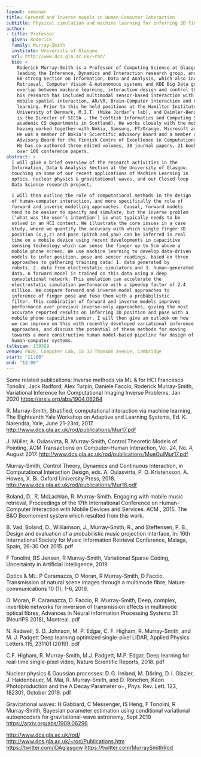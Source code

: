 ```yaml
---
layout: seminar
title: Forward and Inverse models in Human-Computer Interaction
subtitle: Physical simulation and machine learning for inferring 3D finger pose
author:
- title: Professor
  given: Roderick
  family: Murray-Smith
  institute: University of Glasgow
  url: http://www.dcs.gla.ac.uk/~rod/
  bio: > 
    Roderick Murray-Smith is a Professor of Computing Science at Glasgow University, 
    leading the Inference, Dynamics and Interaction research group, and heads the 
    60-strong Section on Information, Data and Analysis, which also includes the Information 
    Retrieval, Computer Vision & Autonomous systems and KDE Big Data groups. He works in the 
    overlap between machine learning, interaction design and control theory. In recent years 
    his research has included multimodal sensor-based interaction with mobile devices, 
    mobile spatial interaction, AR/VR, Brain-Computer interaction and nonparametric machine 
    learning. Prior to this he held positions at the Hamilton Institute, NUIM , Technical 
    University of Denmark, M.I.T. (Mike Jordan’s lab), and Daimler-Benz Research, Berlin, and 
    is the Director of SICSA , the Scottish Informatics and Computing Science Alliance (all 
    academic CS departments in Scotland). He works closely with the mobile phone industry, 
    having worked together with Nokia, Samsung, FT/Orange, Microsoft and Bang & Olufsen. 
    He was a member of Nokia’s Scientific Advisory Board and a member of the Scientific 
    Advisory Board for the Finnish Centre of Excellence in Computational Inference Research. 
    He has co-authored three edited volumes, 38 journal papers, 21 book chapters, and 
    over 100 conference papers.
abstract: >
  I will give a brief overview of the research activities in the
  Information, Data & Analysis Section at the University of Glasgow,
  touching on some of our recent applications of Machine Learning in
  optics, nuclear physics & gravitational waves, and our Closed-loop
  Data Science research project.

  I will then outline the role of computational methods in the design
  of human-computer interaction, and more specifically the role of
  forward and inverse modelling approaches. Causal, forward models
  tend to be easier to specify and simulate, but the inverse problem
  (‘what was the user’s intention’) is what typically needs to be
  solved in an HCI context. We illustrate the core issues in a case
  study, where we quantify the accuracy with which single finger 3D
  position (x,y,z) and pose (pitch and yaw) can be inferred in real
  time on a mobile device using recent developments in capacitive
  sensing technology which can sense the finger up to 5cm above a
  mobile phone screen. We use machine learning to develop data-driven
  models to infer position, pose and sensor readings, based on three
  approaches to gathering training data: 1. data generated by
  robots, 2. data from electrostatic simulators and 3. human-generated
  data. A forward model is trained on this data using a deep
  convolutional network. This emulation can accelerate the
  electrostatic simulation performance with a speedup factor of 2.4
  million. We compare forward and inverse model approaches to
  inference of finger pose and fuse them with a probabilistic
  filter. This combination of forward and inverse models improves
  performance over previous inverse-only approaches, giving the most
  accurate reported results on inferring 3D position and pose with a
  mobile phone capacitive sensor. I will then give an outlook on how
  we can improve on this with recently developed variational inference
  approaches, and discuss the potential of these methods for moving
  towards a more constructive human model-based pipeline for design of
  human-computer systems.
talkscam: 139369
venue: FW26, Computer Lab, 15 JJ Thomson Avenue, Cambridge
start: "11:00"
end: "12:00"
---
```


Some related publications: Inverse methods via ML & for HCI Francesco Tonolini, Jack Radford, Alex Turpin, Daniele Faccio, Roderick Murray-Smith, Variational Inference for Computational Imaging Inverse Problems, Jan 2020 https://arxiv.org/abs/1904.06264

R. Murray-Smith, Stratified, computational interaction via machine learning, The Eighteenth Yale Workshop on Adaptive and Learning Systems, Ed. K. Narendra, Yale, June 21-23rd, 2017. http://www.dcs.gla.ac.uk/rod/publications/Mur17.pdf

J. Müller, A. Oulasvirta, R. Murray-Smith, Control Theoretic Models of Pointing, ACM Transactions on Computer-Human Interaction, Vol. 24, No. 4, August 2017. http://www.dcs.gla.ac.uk/rod/publications/MueOulMur17.pdf

Murray-Smith, Control Theory, Dynamics and Continuous Interaction, in Computational Interaction Design, eds. A. Oulasvirta, P. O. Kristensson, A. Howes, X. Bi, Oxford University Press, 2018. http://www.dcs.gla.ac.uk/rod/publications/Mur18.pdf

Boland, D., R. McLachlan, R. Murray-Smith. Engaging with mobile music retrieval, Proceedings of the 17th International Conference on Human-Computer Interaction with Mobile Devices and Services. ACM , 2015. The B&O Beomoment system which resulted from this work.

B. Vad, Boland, D., Williamson, J., Murray-Smith, R., and Steffensen, P. B., Design and evaluation of a probabilistic music projection interface, In: 16th International Society for Music Information Retrieval Conference, Malaga, Spain, 26-30 Oct 2015. pdf

F Tonolini, BS Jensen, R Murray-Smith, Variational Sparse Coding, Uncertainty in Artificial Intelligence, 2019

Optics & ML: P Caramazza, O Moran, R Murray-Smith, D Faccio, Transmission of natural scene images through a multimode fibre, Nature communications 10 (1), 1-6, 2019.

O. Moran, P. Caramazza, D. Faccio, R. Murray-Smith, Deep, complex, invertible networks for inversion of transmission effects in multimode optical fibres, Advances in Neural Information Processing Systems 31 (NeurIPS 2018), Montreal. pdf

N. Radwell, S. D. Johnson, M. P. Edgar, C. F. Higham, R. Murray-Smith, and M. J. Padgett Deep learning optimized single-pixel LiDAR, Applied Physics Letters 115, 231101 (2019). pdf

C.F. Higham, R. Murray-Smith, M.J. Padgett, M.P. Edgar, Deep learning for real-time single-pixel video, Nature Scientific Reports, 2018. pdf

Nuclear physics & Gaussian processes: D. G. Ireland, M. Döring, D. I. Glazier, J. Haidenbauer, M. Mai, R. Murray-Smith, and D. Rönchen, Kaon Photoproduction and the Λ Decay Parameter α−, Phys. Rev. Lett. 123, 182301, October 2019. pdf

Gravitational waves: H Gabbard, C Messenger, IS Heng, F Tonolini, R Murray-Smith, Bayesian parameter estimation using conditional variational autoencoders for gravitational-wave astronomy, Sept 2019 https://arxiv.org/abs/1909.06296

http://www.dcs.gla.ac.uk/rod/ http://www.dcs.gla.ac.uk/~rod/Publications.htm https://twitter.com/IDAglasgow https://twitter.com/MurraySmithRod

